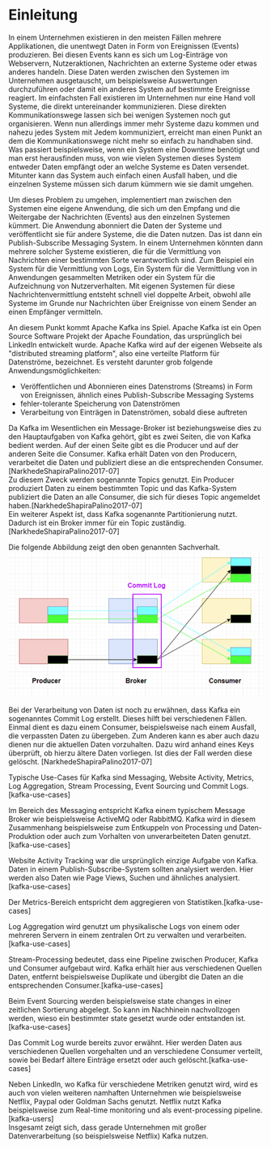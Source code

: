 # Einleitung

In einem Unternehmen existieren in den meisten Fällen mehrere Applikationen, die unentwegt Daten in Form von Ereignissen (Events) produzieren. Bei diesen Events kann es sich um Log-Einträge von Webservern, Nutzeraktionen, Nachrichten an externe Systeme oder etwas anderes handeln. Diese Daten werden zwischen den Systemen im Unternehmen ausgetauscht, um beispielsweise Auswertungen durchzuführen oder damit ein anderes System auf bestimmte Ereignisse reagiert. Im einfachsten Fall existieren im Unternehmen nur eine Hand voll Systeme, die direkt untereinander kommunizieren. Diese direkten Kommunikationswege lassen sich bei wenigen Systemen noch gut organisieren. Wenn nun allerdings immer mehr Systeme dazu kommen und nahezu jedes System mit Jedem kommuniziert, erreicht man einen Punkt an dem die Kommunikationswege nicht mehr so einfach zu handhaben sind. Was passiert beispielsweise, wenn ein System eine Downtime benötigt und man erst herausfinden muss, von wie vielen Systemen dieses System entweder Daten empfängt oder an welche Systeme es Daten versendet. Mitunter kann das System auch einfach einen Ausfall haben, und die einzelnen Systeme müssen sich darum kümmern wie sie damit umgehen.

Um dieses Problem zu umgehen, implementiert man zwischen den Systemen eine eigene Anwendung, die sich um den Empfang und die Weitergabe der Nachrichten (Events) aus den einzelnen Systemen kümmert. Die Anwendung abonniert die Daten der Systeme und veröffentlicht sie für andere Systeme, die die Daten nutzen. Das ist dann ein Publish-Subscribe Messaging System. In einem Unternehmen könnten dann mehrere solcher Systeme existieren, die für die Vermittlung von Nachrichten einer bestimmten Sorte verantwortlich sind. Zum Beispiel ein System für die Vermittlung von Logs, Ein System für die Vermittlung von in Anwendungen gesammelten Metriken oder ein System für die Aufzeichnung von Nutzerverhalten. Mit eigenen Systemen für diese Nachrichtenvermittlung entsteht schnell viel doppelte Arbeit, obwohl alle Systeme im Grunde nur Nachrichten über Ereignisse von einem Sender an einen Empfänger vermitteln.

An diesem Punkt kommt Apache Kafka ins Spiel. Apache Kafka ist ein Open Source Software Projekt der Apache Foundation, das ursprünglich bei LinkedIn entwickelt wurde. Apache Kafka wird auf der eigenen Webseite als "distributed streaming platform", also eine verteilte Platform für Datenströme, bezeichnet. Es versteht darunter grob folgende Anwendungsmöglichkeiten:

* Veröffentlichen und Abonnieren eines Datenstroms (Streams) in Form von Ereignissen, ähnlich eines Publish-Subscribe Messaging Systems
* fehler-tolerante Speicherung von Datenströmen
* Verarbeitung von Einträgen in Datenströmen, sobald diese auftreten

Da Kafka im Wesentlichen ein Message-Broker ist beziehungsweise dies zu den Hauptaufgaben von Kafka gehört, gibt es zwei Seiten, die von Kafka bedient werden. Auf der einen Seite gibt es die Producer und auf der anderen Seite die Consumer. Kafka erhält Daten von den Producern, verarbeitet die Daten und publiziert diese an die entsprechenden Consumer.[NarkhedeShapiraPalino2017-07]  
Zu diesem Zweck werden sogenannte Topics genutzt. Ein Producer produziert Daten zu einem bestimmten Topic und das Kafka-System publiziert die Daten an alle Consumer, die sich für dieses Topic angemeldet haben.[NarkhedeShapiraPalino2017-07]  
Ein weiterer Aspekt ist, dass Kafka sogenannte Partitionierung nutzt. Dadurch ist ein Broker immer für ein Topic zuständig.[NarkhedeShapiraPalino2017-07]

Die folgende Abbildung zeigt den oben genannten Sachverhalt.
![Kafka Überblick](./images/kafka_ueberblick.png)

Bei der Verarbeitung von Daten ist noch zu erwähnen, dass Kafka ein sogenanntes Commit Log erstellt. Dieses hilft bei verschiedenen Fällen. Einmal dient es dazu einem Consumer, beispielsweise nach einem Ausfall, die verpassten Daten zu übergeben. Zum Anderen kann es aber auch dazu dienen nur die aktuellen Daten vorzuhalten. Dazu wird anhand eines Keys überprüft, ob hierzu ältere Daten vorliegen. Ist dies der Fall werden diese gelöscht. [NarkhedeShapiraPalino2017-07]  

Typische Use-Cases für Kafka sind Messaging, Website Activity, Metrics, Log Aggregation, Stream Processing, Event Sourcing und Commit Logs.[kafka-use-cases]  

Im Bereich des Messaging entspricht Kafka einem typischem Message Broker wie beispielsweise ActiveMQ oder RabbitMQ. Kafka wird in diesem Zusammenhang beispielsweise zum Entkuppeln von Processing und Daten-Produktion oder auch zum Vorhalten von unverarbeiteten Daten genutzt.[kafka-use-cases]  

Website Activity Tracking war die ursprünglich einzige Aufgabe von Kafka. Daten in einem Publish-Subscribe-System sollten analysiert werden. Hier werden also Daten wie Page Views, Suchen und ähnliches analysiert.[kafka-use-cases]  

Der Metrics-Bereich entspricht dem aggregieren von Statistiken.[kafka-use-cases]  

Log Aggregation wird genutzt um physikalische Logs von einem oder mehreren Servern in einem zentralen Ort zu verwalten und verarbeiten.[kafka-use-cases]  

Stream-Processing bedeutet, dass eine Pipeline zwischen Producer, Kafka und Consumer aufgebaut wird. Kafka erhält hier aus verschiedenen Quellen Daten, entfernt beispielsweise Duplikate und übergibt die Daten an die entsprechenden Consumer.[kafka-use-cases]  

Beim Event Sourcing werden beispielsweise state changes in einer zeitlichen Sortierung abgelegt. So kann im Nachhinein nachvollzogen werden, wieso ein bestimmter state gesetzt wurde oder entstanden ist.[kafka-use-cases]  

Das Commit Log wurde bereits zuvor erwähnt. Hier werden Daten aus verschiedenen Quellen vorgehalten und an verschiedene Consumer verteilt, sowie bei Bedarf ältere Einträge ersetzt oder auch gelöscht.[kafka-use-cases]  

Neben LinkedIn, wo Kafka für verschiedene Metriken genutzt wird, wird es auch von vielen weiteren namhaften Unternehmen wie beispielsweise Netflix, Paypal oder Goldman Sachs genutzt. Netflix nutzt Kafka beispielsweise zum Real-time monitoring und als event-processing pipeline.[kafka-users]  
Insgesamt zeigt sich, dass gerade Unternehmen mit großer Datenverarbeitung (so beispielsweise Netflix) Kafka nutzen.
